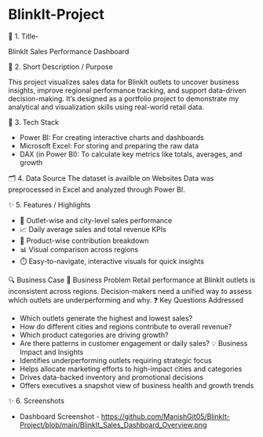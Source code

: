 # BlinkIt-Project
📌 1. Title-

BlinkIt  Sales Performance Dashboard

📝 2. Short Description / Purpose

This project visualizes sales data for BlinkIt outlets to uncover business insights, improve regional performance tracking, and support data-driven decision-making. It’s designed as a portfolio project to demonstrate my analytical and visualization skills using real-world retail data.

🧰 3. Tech Stack 
- Power BI: For creating interactive charts and dashboards
- Microsoft Excel: For storing and preparing the raw data
- DAX (in Power BI): To calculate key metrics like totals, averages, and growth
 
🗂️ 4. Data Source
The dataset is availble on Websites Data was preprocessed in Excel and analyzed through Power BI.

✨ 5. Features / Highlights
- 📍 Outlet-wise and city-level sales performance
- 📈 Daily average sales and total revenue KPIs
- 🍪 Product-wise contribution breakdown
- 📊 Visual comparison across regions
- ⏱️ Easy-to-navigate, interactive visuals for quick insights

🔍 Business Case
🎯 Business Problem
Retail performance at BlinkIt outlets is inconsistent across regions. Decision-makers need a unified way to assess which outlets are underperforming and why.
❓ Key Questions Addressed
- Which outlets generate the highest and lowest sales?
- How do different cities and regions contribute to overall revenue?
- Which product categories are driving growth?
- Are there patterns in customer engagement or daily sales?
💡 Business Impact and Insights
- Identifies underperforming outlets requiring strategic focus
- Helps allocate marketing efforts to high-impact cities and categories
- Drives data-backed inventory and promotional decisions
- Offers executives a snapshot view of business health and growth trends
  
 ✨ 6. Screenshots
  - Dashboard Screenshot - https://github.com/ManishGit05/BlinkIt-Project/blob/main/BlinkIt_Sales_Dashboard_Overview.png
  


